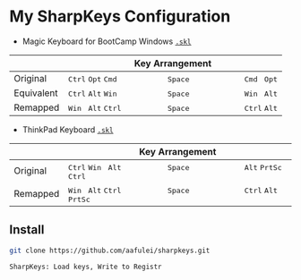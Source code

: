 # My SharpKeys Configuration

- Magic Keyboard for BootCamp Windows [`.skl`](./m.skl)

|            | Key Arrangement |
| ---------- | --------------- |
| Original   | <kbd>Ctrl</kbd> <kbd>Opt</kbd> <kbd>Cmd&nbsp;</kbd> <kbd>&nbsp;&nbsp;&nbsp;&nbsp;&nbsp;&nbsp;&nbsp;&nbsp;&nbsp;&nbsp;Space&nbsp;&nbsp;&nbsp;&nbsp;&nbsp;&nbsp;&nbsp;&nbsp;&nbsp;&nbsp;&nbsp;&nbsp;</kbd> <kbd>Cmd&nbsp;</kbd> <kbd>Opt</kbd> |
| Equivalent | <kbd>Ctrl</kbd> <kbd>Alt</kbd> <kbd>Win&nbsp;</kbd> <kbd>&nbsp;&nbsp;&nbsp;&nbsp;&nbsp;&nbsp;&nbsp;&nbsp;&nbsp;&nbsp;Space&nbsp;&nbsp;&nbsp;&nbsp;&nbsp;&nbsp;&nbsp;&nbsp;&nbsp;&nbsp;&nbsp;&nbsp;</kbd> <kbd>Win&nbsp;</kbd> <kbd>Alt</kbd> |
| Remapped   | <kbd>Win&nbsp;</kbd> <kbd>Alt</kbd> <kbd>Ctrl</kbd> <kbd>&nbsp;&nbsp;&nbsp;&nbsp;&nbsp;&nbsp;&nbsp;&nbsp;&nbsp;&nbsp;Space&nbsp;&nbsp;&nbsp;&nbsp;&nbsp;&nbsp;&nbsp;&nbsp;&nbsp;&nbsp;&nbsp;&nbsp;</kbd> <kbd>Ctrl</kbd> <kbd>Alt</kbd>      |

- ThinkPad Keyboard [`.skl`](./t.skl)

|            | Key Arrangement |
| ---------- | --------------- |
| Original   | <kbd>Ctrl</kbd> <kbd>Win&nbsp;</kbd> <kbd>Alt</kbd> <kbd>&nbsp;&nbsp;&nbsp;&nbsp;&nbsp;&nbsp;&nbsp;&nbsp;&nbsp;&nbsp;Space&nbsp;&nbsp;&nbsp;&nbsp;&nbsp;&nbsp;&nbsp;&nbsp;&nbsp;&nbsp;&nbsp;&nbsp;</kbd> <kbd>Alt</kbd> <kbd>PrtSc</kbd> <kbd>Ctrl</kbd> |
| Remapped   | <kbd>Win&nbsp;</kbd> <kbd>Alt</kbd> <kbd>Ctrl</kbd> <kbd>&nbsp;&nbsp;&nbsp;&nbsp;&nbsp;&nbsp;&nbsp;&nbsp;&nbsp;&nbsp;Space&nbsp;&nbsp;&nbsp;&nbsp;&nbsp;&nbsp;&nbsp;&nbsp;&nbsp;&nbsp;&nbsp;&nbsp;</kbd> <kbd>Ctrl</kbd> <kbd>Alt</kbd> <kbd>PrtSc</kbd> |

## Install

```sh
git clone https://github.com/aafulei/sharpkeys.git
```

```
SharpKeys: Load keys, Write to Registr
```
